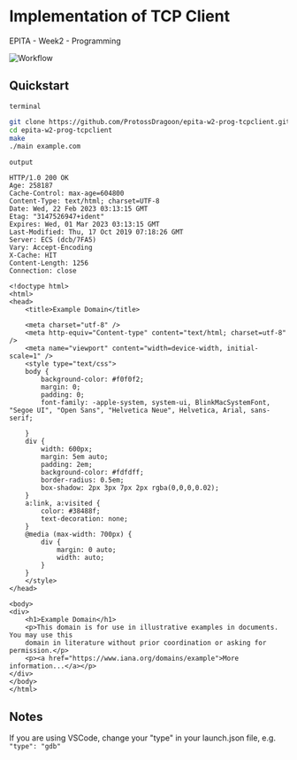 # Implementation of TCP Client

EPITA - Week2 - Programming

![Workflow](https://github.com/ProtossDragoon/epita-w2-prog-tcpclient/actions/workflows/master.yaml/badge.svg)

## Quickstart

`terminal`
```bash
git clone https://github.com/ProtossDragoon/epita-w2-prog-tcpclient.git
cd epita-w2-prog-tcpclient
make
./main example.com
```

`output`
```
HTTP/1.0 200 OK
Age: 258187
Cache-Control: max-age=604800
Content-Type: text/html; charset=UTF-8
Date: Wed, 22 Feb 2023 03:13:15 GMT
Etag: "3147526947+ident"
Expires: Wed, 01 Mar 2023 03:13:15 GMT
Last-Modified: Thu, 17 Oct 2019 07:18:26 GMT
Server: ECS (dcb/7FA5)
Vary: Accept-Encoding
X-Cache: HIT
Content-Length: 1256
Connection: close

<!doctype html>
<html>
<head>
    <title>Example Domain</title>

    <meta charset="utf-8" />
    <meta http-equiv="Content-type" content="text/html; charset=utf-8" />
    <meta name="viewport" content="width=device-width, initial-scale=1" />
    <style type="text/css">
    body {
        background-color: #f0f0f2;
        margin: 0;
        padding: 0;
        font-family: -apple-system, system-ui, BlinkMacSystemFont, "Segoe UI", "Open Sans", "Helvetica Neue", Helvetica, Arial, sans-serif;
        
    }
    div {
        width: 600px;
        margin: 5em auto;
        padding: 2em;
        background-color: #fdfdff;
        border-radius: 0.5em;
        box-shadow: 2px 3px 7px 2px rgba(0,0,0,0.02);
    }
    a:link, a:visited {
        color: #38488f;
        text-decoration: none;
    }
    @media (max-width: 700px) {
        div {
            margin: 0 auto;
            width: auto;
        }
    }
    </style>    
</head>

<body>
<div>
    <h1>Example Domain</h1>
    <p>This domain is for use in illustrative examples in documents. You may use this
    domain in literature without prior coordination or asking for permission.</p>
    <p><a href="https://www.iana.org/domains/example">More information...</a></p>
</div>
</body>
</html>
```

## Notes

If you are using VSCode, change your "type" in your launch.json file, e.g. `"type": "gdb"`